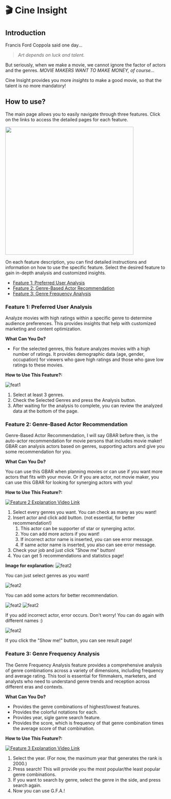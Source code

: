 # 🎬 Cine Insight

## Introduction

Francis Ford Coppola said one day...

> _Art depends on luck and talent._

But seriously, when we make a movie, we cannot ignore the factor of actors and the genres. _MOVIE MAKERS WANT TO MAKE MONEY, of course..._

Cine Insight provides you more _insights_ to make a good movie, so that the talent is no more mandatory!

## How to use?

The main page allows you to easily navigate through three features. Click on the links to access the detailed pages for each feature.

<img src="./assets/feature_usage/main.png" width=400/>

On each feature description, you can find detailed instructions and information on how to use the specific feature. Select the desired feature to gain in-depth analysis and customized insights.

- [Feature 1: Preferred User Analysis](#feature-1-preferred-user-analysis)
- [Feature 2: Genre-Based Actor Recommendation](#feature-2-genre-based-actor-recommendation)
- [Feature 3: Genre Frequency Analysis](#feature-3-genre-frequency-analysis)

### Feature 1: Preferred User Analysis

Analyze movies with high ratings within a specific genre to determine audience preferences. This provides insights that help with customized marketing and content optimization.

**What Can You Do?**

- For the selected genres, this feature analyzes movies with a high number of ratings. It provides demographic data (age, gender, occupation) for viewers who gave high ratings and those who gave low ratings to these movies.

**How to Use This Feature?:**

![feat1](./assets/feature_usage/feat1.jpg)

1. Select at least 3 genres.
2. Check the Selected Genres and press the Analysis button.
3. After waiting for the analysis to complete, you can review the analyzed data at the bottom of the page.

### Feature 2: Genre-Based Actor Recommendation

Genre-Based Actor Recommendation, I will say GBAR before then, is the auto-actor recommendation for movie persons that includes movie maker! GBAR can analysis actors based on genres, supporting actors and give you some recommendation for you.

**What Can You Do?**

You can use this GBAR when planning movies or can use if you want more actors that fits with your movie. Or if you are actor, not movie maker, you can use this GBAR for looking for synerging actors with you!

**How to Use This Feature?:**

[![Feature 2 Explanation Video Link](https://img.youtube.com/vi/F6PJlZeC8r0/0.jpg)](https://www.youtube.com/watch?v=F6PJlZeC8r0)

1. Select every genres you want. You can check as many as you want!
2. Insert actor and click add button. (not essential, for better recommendation!)
   1. This actor can be supporter of star or synerging actor.
   2. You can add more actors if you want!
   3. If incorrect actor name is inserted, you can see error message.
   4. If same actor name is inserted, you also can see error message.
3. Check your job and just click "Show me" button!
4. You can get 5 recommendations and statistics page!

**Image for explanation:**
![feat2](./assets/feature_usage/gbar_example_1.png)

You can just select genres as you want!

![feat2](./assets/feature_usage/gbar_example_2.png)

You can add some actors for better recommendation.

![feat2](./assets/feature_usage/gbar_example_3_re.png)
![feat2](./assets/feature_usage/gbar_example_4.png)

If you add incorrect actor, error occurs.
Don't worry! You can do again with different names :)

![feat2](./assets/feature_usage/gbar_example_5.png)

If you click the "Show me!" button, you can see result page!

### Feature 3: Genre Frequency Analysis

The Genre Frequency Analysis feature provides a comprehensive analysis of genre combinations across a variety of dimensions, including frequency and average rating. This tool is essential for filmmakers, marketers, and analysts who need to understand genre trends and reception across different eras and contexts.

**What Can You Do?**

- Provides the genre combinations of highest/lowest features.
- Provides the colorful notations for each.
- Provides year, sigle ganre search feature.
- Provides the score, which is frequency of that genre combination times the average score of that combination.

**How to Use This Feature?:**

[![Feature 3 Explanation Video Link](https://img.youtube.com/vi/6e7AwuYhUos/0.jpg)](https://www.youtube.com/watch?v=6e7AwuYhUos)

1. Select the year. (For now, the maximum year that generates the rank is 2000.)
2. Press search! This will provide you the most popular/the least popular genre combinations.
3. If you want to search by genre, select the genre in the side, and press search again.
4. Now you can use G.F.A.!
